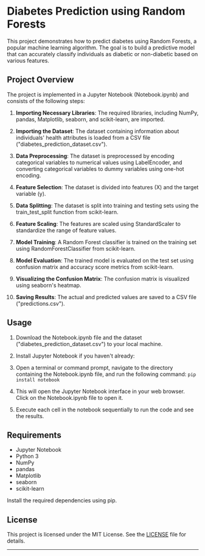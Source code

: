 # Diabetes Prediction using Random Forests

This project demonstrates how to predict diabetes using Random Forests, a popular machine learning algorithm. The goal is to build a predictive model that can accurately classify individuals as diabetic or non-diabetic based on various features.

## Project Overview

The project is implemented in a Jupyter Notebook (Notebook.ipynb) and consists of the following steps:

1. **Importing Necessary Libraries**: The required libraries, including NumPy, pandas, Matplotlib, seaborn, and scikit-learn, are imported.

2. **Importing the Dataset**: The dataset containing information about individuals' health attributes is loaded from a CSV file ("diabetes_prediction_dataset.csv").

3. **Data Preprocessing**: The dataset is preprocessed by encoding categorical variables to numerical values using LabelEncoder, and converting categorical variables to dummy variables using one-hot encoding.

4. **Feature Selection**: The dataset is divided into features (X) and the target variable (y).

5. **Data Splitting**: The dataset is split into training and testing sets using the train_test_split function from scikit-learn.

6. **Feature Scaling**: The features are scaled using StandardScaler to standardize the range of feature values.

7. **Model Training**: A Random Forest classifier is trained on the training set using RandomForestClassifier from scikit-learn.

8. **Model Evaluation**: The trained model is evaluated on the test set using confusion matrix and accuracy score metrics from scikit-learn.

9. **Visualizing the Confusion Matrix**: The confusion matrix is visualized using seaborn's heatmap.

10. **Saving Results**: The actual and predicted values are saved to a CSV file ("predictions.csv").

## Usage

1. Download the Notebook.ipynb file and the dataset ("diabetes_prediction_dataset.csv") to your local machine.

2. Install Jupyter Notebook if you haven't already:

3. Open a terminal or command prompt, navigate to the directory containing the Notebook.ipynb file, and run the following command:
    `pip install notebook`

4. This will open the Jupyter Notebook interface in your web browser. Click on the Notebook.ipynb file to open it.

5. Execute each cell in the notebook sequentially to run the code and see the results.

## Requirements

- Jupyter Notebook
- Python 3
- NumPy
- pandas
- Matplotlib
- seaborn
- scikit-learn

Install the required dependencies using pip.

## License

This project is licensed under the MIT License. See the [LICENSE](LICENSE) file for details.
<hr>